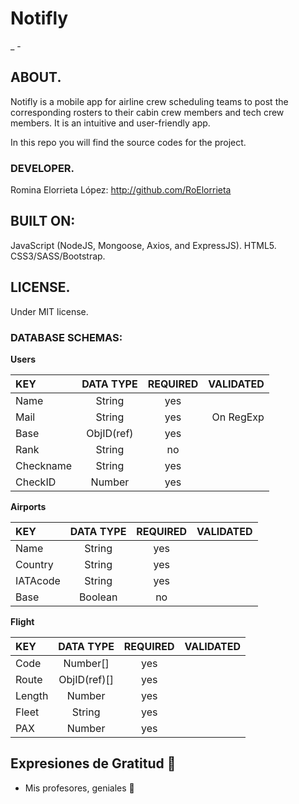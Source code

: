 # Notifly
_  -

## ABOUT.

Notifly is a mobile app for airline crew scheduling teams to post the corresponding rosters to their cabin crew members and tech crew members. It is an intuitive and user-friendly app.

In this repo you will find the source codes for the project.


### DEVELOPER.

Romina Elorrieta López: http://github.com/RoElorrieta

## BUILT ON:
JavaScript (NodeJS, Mongoose, Axios, and ExpressJS).
HTML5.
CSS3/SASS/Bootstrap.

## LICENSE.

Under MIT license.

### DATABASE SCHEMAS:

**Users**

| KEY         | DATA TYPE   | REQUIRED      | VALIDATED |
| :---        |    :----:   |        :----: |       ---:|
| Name        | String      | yes           |           |
| Mail        | String      | yes           |On RegExp  |
| Base        | ObjID(ref)  | yes           |           |
| Rank        | String      | no            |           |
| Checkname   | String      | yes           |           |
| CheckID     | Number      | yes           |           |

**Airports**

| KEY         | DATA TYPE   | REQUIRED      | VALIDATED |
| :---        |    :----:   |        :----: |       ---:|
| Name        | String      | yes           |           |
| Country     | String      | yes           |           |
| IATAcode    | String      | yes           |           |
| Base        | Boolean     | no            |           |

**Flight**

| KEY         | DATA TYPE   | REQUIRED      | VALIDATED |
| :---        |    :----:   |        :----: |       ---:|
| Code        | Number[]    | yes           |           |
| Route       | ObjID(ref)[]| yes           |           |
| Length      | Number      | yes           |           |
| Fleet       | String      | yes           |           |
| PAX         | Number      | yes           |           |

## Expresiones de Gratitud 🎁

* Mis profesores, geniales 📢
